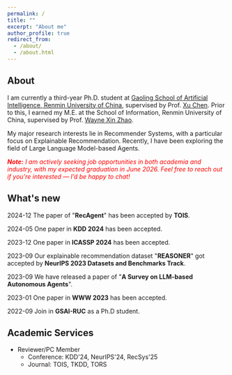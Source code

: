 ```yaml
---
permalink: /
title: ""
excerpt: "About me"
author_profile: true
redirect_from: 
  - /about/
  - /about.html
---
```

## About

I am currently a third-year Ph.D. student at [Gaoling School of Artificial Intelligence, Renmin University of China](http://ai.ruc.edu.cn/), supervised by Prof. [Xu Chen](http://xu-chen.com). Prior to this, I earned my M.E. at the School of Information, Renmin University of China, supervised by Prof. [Wayne Xin Zhao](http://playbigdata.ruc.edu.cn/batmanfly/).

My major research interests lie in Recommender Systems, with a particular focus on Explainable Recommendation. Recently, I have been exploring the field of Large Language Model-based Agents.

<span style="color: red;"><em><strong>Note:</strong> I am actively seeking job opportunities in both academia and industry, with my expected graduation in June 2026. Feel free to reach out if you’re interested — I’d be happy to chat!</em></span>


## What's new
2024-12 The paper of "**RecAgent**" has been accepted by **TOIS**.

2024-05 One paper in **KDD 2024** has been accepted.

2023-12 One paper in **ICASSP 2024** has been accepted.

2023-09 Our explainable recommendation dataset "**REASONER**" got accepted by **NeurIPS 2023 Datasets and Benchmarks Track**.

2023-09 We have released a paper of "**A Survey on LLM-based Autonomous Agents**".

2023-01 One paper in **WWW 2023** has been accepted.

2022-09 Join in **GSAI-RUC** as a Ph.D student.

## Academic Services
- Reviewer/PC Member
  - Conference: KDD'24, NeurIPS'24, RecSys'25
  - Journal: TOIS, TKDD, TORS
